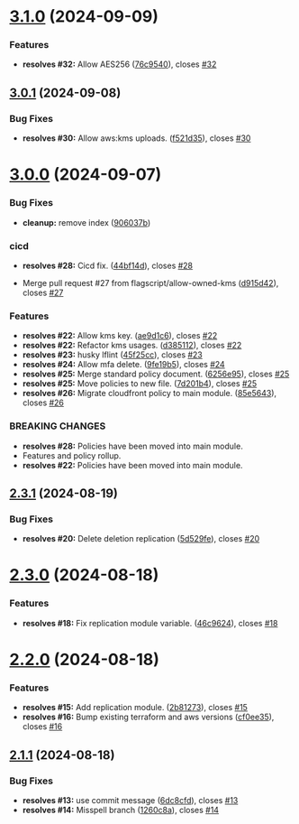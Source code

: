 # [3.1.0](https://github.com/flagscript/terraform-aws-flagscript-s3-bucket/compare/v3.0.1...v3.1.0) (2024-09-09)


### Features

* **resolves #32:** Allow AES256 ([76c9540](https://github.com/flagscript/terraform-aws-flagscript-s3-bucket/commit/76c9540c5482987a8b9b9053df4fbba9af71d5ea)), closes [#32](https://github.com/flagscript/terraform-aws-flagscript-s3-bucket/issues/32)

## [3.0.1](https://github.com/flagscript/terraform-aws-flagscript-s3-bucket/compare/v3.0.0...v3.0.1) (2024-09-08)


### Bug Fixes

* **resolves #30:** Allow aws:kms uploads. ([f521d35](https://github.com/flagscript/terraform-aws-flagscript-s3-bucket/commit/f521d35a4e4f06cf920fd74f124c0de4edb5ee0a)), closes [#30](https://github.com/flagscript/terraform-aws-flagscript-s3-bucket/issues/30)

# [3.0.0](https://github.com/flagscript/terraform-aws-flagscript-s3-bucket/compare/v2.3.1...v3.0.0) (2024-09-07)


### Bug Fixes

* **cleanup:** remove index ([906037b](https://github.com/flagscript/terraform-aws-flagscript-s3-bucket/commit/906037b490cad5e7b68b38d739ed9ad312b5832a))


### cicd

* **resolves #28:** Cicd fix. ([44bf14d](https://github.com/flagscript/terraform-aws-flagscript-s3-bucket/commit/44bf14de26c90989ca6c2170dbdb445ed81208df)), closes [#28](https://github.com/flagscript/terraform-aws-flagscript-s3-bucket/issues/28)


* Merge pull request #27 from flagscript/allow-owned-kms ([d915d42](https://github.com/flagscript/terraform-aws-flagscript-s3-bucket/commit/d915d4284c74a38d73afa8261c01fcc8b21dd10b)), closes [#27](https://github.com/flagscript/terraform-aws-flagscript-s3-bucket/issues/27)


### Features

* **resolves #22:** Allow kms key. ([ae9d1c6](https://github.com/flagscript/terraform-aws-flagscript-s3-bucket/commit/ae9d1c67417d7f93ab3a9535844af018a6706b44)), closes [#22](https://github.com/flagscript/terraform-aws-flagscript-s3-bucket/issues/22)
* **resolves #22:** Refactor kms usages. ([d385112](https://github.com/flagscript/terraform-aws-flagscript-s3-bucket/commit/d38511268251580c527cb6a47dc28d7624b7f909)), closes [#22](https://github.com/flagscript/terraform-aws-flagscript-s3-bucket/issues/22)
* **resolves #23:** husky lflint ([45f25cc](https://github.com/flagscript/terraform-aws-flagscript-s3-bucket/commit/45f25cc3bd354b36a902f6f428a9e0345eab7a90)), closes [#23](https://github.com/flagscript/terraform-aws-flagscript-s3-bucket/issues/23)
* **resolves #24:** Allow mfa delete. ([9fe19b5](https://github.com/flagscript/terraform-aws-flagscript-s3-bucket/commit/9fe19b5b42312c90a91393f09f63cd09f12c02dd)), closes [#24](https://github.com/flagscript/terraform-aws-flagscript-s3-bucket/issues/24)
* **resolves #25:** Merge standard policy document. ([6256e95](https://github.com/flagscript/terraform-aws-flagscript-s3-bucket/commit/6256e959ff077dd5590f7813cd2c0a494cb780fd)), closes [#25](https://github.com/flagscript/terraform-aws-flagscript-s3-bucket/issues/25)
* **resolves #25:** Move policies to new file. ([7d201b4](https://github.com/flagscript/terraform-aws-flagscript-s3-bucket/commit/7d201b41fc39e47c4fa613e8157dc076bb988921)), closes [#25](https://github.com/flagscript/terraform-aws-flagscript-s3-bucket/issues/25)
* **resolves #26:** Migrate cloudfront policy to main module. ([85e5643](https://github.com/flagscript/terraform-aws-flagscript-s3-bucket/commit/85e5643694fe3778c404d7ba1662f3ee1ad9a869)), closes [#26](https://github.com/flagscript/terraform-aws-flagscript-s3-bucket/issues/26)


### BREAKING CHANGES

* **resolves #28:** Policies have been moved into main module.
* Features and policy rollup.
* **resolves #22:** Policies have been moved into main module.

## [2.3.1](https://github.com/flagscript/terraform-aws-flagscript-s3-bucket/compare/v2.3.0...v2.3.1) (2024-08-19)


### Bug Fixes

* **resolves #20:** Delete deletion replication ([5d529fe](https://github.com/flagscript/terraform-aws-flagscript-s3-bucket/commit/5d529fe02c6efd53df745534945415259dbdaed1)), closes [#20](https://github.com/flagscript/terraform-aws-flagscript-s3-bucket/issues/20)

# [2.3.0](https://github.com/flagscript/terraform-aws-flagscript-s3-bucket/compare/v2.2.0...v2.3.0) (2024-08-18)


### Features

* **resolves #18:** Fix replication module variable. ([46c9624](https://github.com/flagscript/terraform-aws-flagscript-s3-bucket/commit/46c962476dbed2f48cb5c8f77451688865b572e4)), closes [#18](https://github.com/flagscript/terraform-aws-flagscript-s3-bucket/issues/18)

# [2.2.0](https://github.com/flagscript/terraform-aws-flagscript-s3-bucket/compare/v2.1.1...v2.2.0) (2024-08-18)


### Features

* **resolves #15:** Add replication module. ([2b81273](https://github.com/flagscript/terraform-aws-flagscript-s3-bucket/commit/2b812731a2be7ba92d8c12173de7eca7c6a67a39)), closes [#15](https://github.com/flagscript/terraform-aws-flagscript-s3-bucket/issues/15)
* **resolves #16:** Bump existing terraform and aws versions ([cf0ee35](https://github.com/flagscript/terraform-aws-flagscript-s3-bucket/commit/cf0ee356e1b0c320537b6df1d07a36cefc1aadae)), closes [#16](https://github.com/flagscript/terraform-aws-flagscript-s3-bucket/issues/16)

## [2.1.1](https://github.com/flagscript/terraform-aws-flagscript-s3-bucket/compare/v2.1.0...v2.1.1) (2024-08-18)


### Bug Fixes

* **resolves #13:** use commit message ([6dc8cfd](https://github.com/flagscript/terraform-aws-flagscript-s3-bucket/commit/6dc8cfd39775183450ef6c28d2b854f75c6e6e6b)), closes [#13](https://github.com/flagscript/terraform-aws-flagscript-s3-bucket/issues/13)
* **resolves #14:** Misspell branch ([1260c8a](https://github.com/flagscript/terraform-aws-flagscript-s3-bucket/commit/1260c8a47864b96687ba1cd71a266f7f31db23d0)), closes [#14](https://github.com/flagscript/terraform-aws-flagscript-s3-bucket/issues/14)
